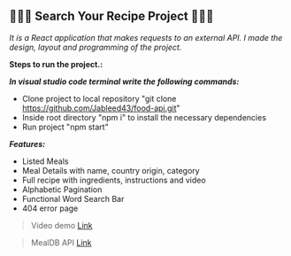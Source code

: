 ## 🌯🍔🍟 Search Your Recipe Project 🥙🧆🍮

*It is a React application that makes requests to an external API.
I made the design, layout and programming of the project.*

**Steps to run the project.:**

***In visual studio code terminal write the following commands:***
   - Clone project to local repository "git clone https://github.com/Jableed43/food-api.git"
   - Inside root directory "npm i" to install the necessary dependencies
   - Run project  "npm start"
   
   ***Features:***
   - Listed Meals
   - Meal Details with name, country origin, category
   - Full recipe with ingredients, instructions and video
   - Alphabetic Pagination
   - Functional Word Search Bar
   - 404 error page
   
> Video demo [Link](https://youtu.be/WpB6-mxlO00)


> MealDB API [Link](https://www.themealdb.com/api.php)
